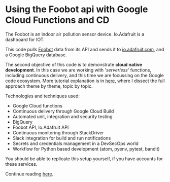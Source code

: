 # Using the Foobot api with Google Cloud Functions and CD
The Foobot is an indoor air pollution sensor device.
Io.Adafruit is a dashboard for IOT.

This code pulls [Foobot](http://foobot.io) data from its API and sends it to [io.adafruit.com](http://io.adafruit.com), and a Google BigQuery database.

<!---
your comment goes here
In the readme, the audience is those who wish to
figure out if they should read any further
-->

The second objective of this code is to demonstrate **cloud native development**. In this case we are working with '_serverless_' functions, including continuous delivery, and
this time we are focussing on the Google code ecosystem. More tutorial explanation is in [here](main.md), where I dissect the full approach theme by theme, topic by topic.

Technologies and techniques used:
- Google Cloud functions
- Continuous delivery through Google Cloud Build
- Automated unit, integration and security testing
- BigQuery
- Foobot API, Io.Adafruit API
- Continuous monitoring through StackDriver
- Slack integration for build and run notifications
- Secrets and credentials management in a DevSecOps world
- Workflow for Python based development (atom, pyenv, pytest, bandit)

You should be able to replicate this setup yourself, if you have accounts for
these services.

Continue reading [here](main.md).
